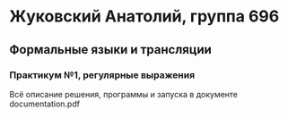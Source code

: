 # Жуковский Анатолий, группа 696
## Формальные языки и трансляции
### Практикум №1, регулярные выражения

Всё описание решения, программы и запуска в документе documentation.pdf
